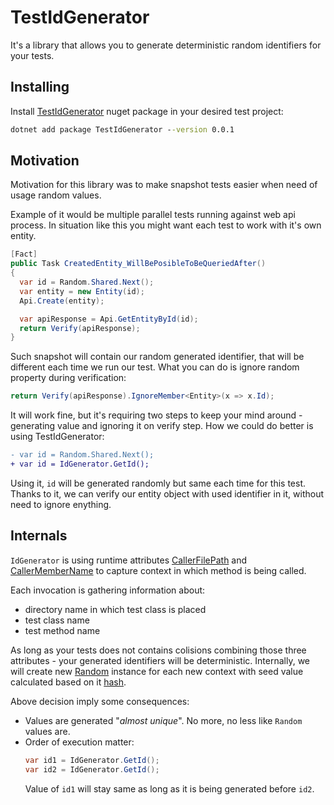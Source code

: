 # TestIdGenerator

It's a library that allows you to generate deterministic random identifiers for your tests.

## Installing

Install [TestIdGenerator](https://www.nuget.org/packages/TestIdGenerator) nuget package in your desired test project:
```cmd
dotnet add package TestIdGenerator --version 0.0.1
```

## Motivation
Motivation for this library was to make snapshot tests easier when need of usage random values.

Example of it would be multiple parallel tests running against web api process. In situation like this you might want each test to work with it's own entity.
```csharp
[Fact]
public Task CreatedEntity_WillBePosibleToBeQueriedAfter()
{
  var id = Random.Shared.Next();
  var entity = new Entity(id);
  Api.Create(entity);

  var apiResponse = Api.GetEntityById(id);
  return Verify(apiResponse);
}
```

Such snapshot will contain our random generated identifier, that will be different each time we run our test.
What you can do is ignore random property during verification:
```csharp
return Verify(apiResponse).IgnoreMember<Entity>(x => x.Id);
```

It will work fine, but it's requiring two steps to keep your mind around - generating value and ignoring it on verify step.
How we could do better is using TestIdGenerator:
```diff
- var id = Random.Shared.Next();
+ var id = IdGenerator.GetId();
```

Using it, `id` will be generated randomly but same each time for this test. Thanks to it, we can verify our entity object with used identifier in it, without need to ignore enything.

## Internals

`IdGenerator` is using runtime attributes [CallerFilePath](https://learn.microsoft.com/en-us/dotnet/api/system.runtime.compilerservices.callerfilepathattribute?view=net-8.0) and [CallerMemberName](https://learn.microsoft.com/en-us/dotnet/api/system.runtime.compilerservices.callermembernameattribute?view=net-8.0) to capture context in which method is being called.

Each invocation is gathering information about: 
* directory name in which test class is placed
* test class name
* test method name

As long as your tests does not contains colisions combining those three attributes - your generated identifiers will be deterministic.
Internally, we will create new [Random](https://learn.microsoft.com/en-us/dotnet/api/system.random?view=net-8.0) instance for each new context with seed value calculated based on it [hash](https://github.com/bulatgrzegorz/test-id-generator/blob/main/src/test-id-generator/IdGenerator.cs#L131).

Above decision imply some consequences:
* Values are generated "*almost unique*". No more, no less like `Random` values are.
* Order of execution matter:
  ```csharp
  var id1 = IdGenerator.GetId();
  var id2 = IdGenerator.GetId();
  ```
  Value of `id1` will stay same as long as it is being generated before `id2`.




